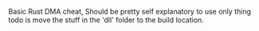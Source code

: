 Basic Rust DMA cheat, Should be pretty self explanatory to use only thing todo is move the stuff in the 'dll' folder to the build location.
